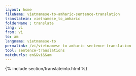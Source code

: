 ```yaml
---
layout: home
fileName: vietnamese-to-amharic-sentence-translation
translatein: vietnamese_to_amharic
folderName : translate
lang: vi
from: vi
to: am
langname: vietnamese-to
permalink: /vi/vietnamese-to-amharic-sentence-translation
tool: sentence-translations
matchurls: en&&vi&&am
---
```

{% include section/translateinto.html %}

